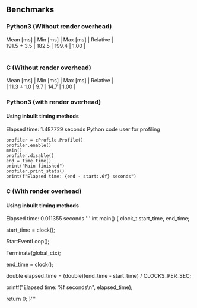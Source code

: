 ## Benchmarks 
### Python3 (Without render overhead) </br>
 Mean [ms]   | Min [ms] | Max [ms] | Relative |</br>
 191.5 ± 3.5 | 182.5 | 199.4 | 1.00 |</br></br>
### C (Without render overhead)</br>
 Mean [ms] | Min [ms] | Max [ms] | Relative |</br>
| 11.3 ± 1.0 | 9.7 | 14.7 | 1.00 |

### Python3 (with render overhead)</br>
#### Using inbuilt timing methods
Elapsed time: 1.487729 seconds 
Python code user for profiling 

    profiler = cProfile.Profile()
    profiler.enable()
    main()
    profiler.disable()
    end = time.time()
    print("Main finished")
    profiler.print_stats()
    print(f"Elapsed time: {end - start:.6f} seconds")
### C (With render overhead)</br>
#### Using inbuilt timing methods
Elapsed time: 0.011355 seconds
'''
int main() {
  clock_t start_time, end_time;

  start_time = clock();

  StartEventLoop();

  Terminate(global_ctx);

  end_time = clock();

  double elapsed_time = (double)(end_time - start_time) / CLOCKS_PER_SEC;

  printf("Elapsed time: %f seconds\n", elapsed_time);

  return 0;
}'''
